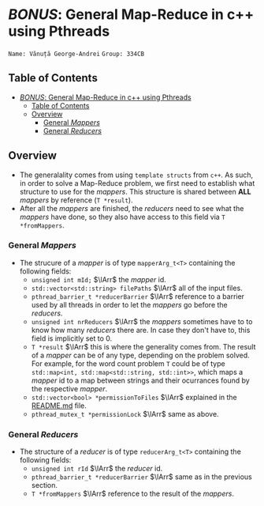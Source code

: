# *BONUS*: General Map-Reduce in c++ using Pthreads

`Name: Vănuță George-Andrei`
`Group: 334CB`

## Table of Contents

- [*BONUS*: General Map-Reduce in c++ using Pthreads](#bonus-general-map-reduce-in-c-using-pthreads)
  - [Table of Contents](#table-of-contents)
  - [Overview](#overview)
    - [General *Mappers*](#general-mappers)
    - [General *Reducers*](#general-reducers)

## Overview

- The generalality comes from using `template structs` from `c++`.
As such, in order to solve a Map-Reduce problem, we first need to
establish what structure to use for the *mappers*. This structure is
shared between **ALL** *mappers* by reference (`T *result`).
- After all the *mappers* are finished, the *reducers* need to see what the
*mappers* have done, so they also have access to this field via
`T *fromMappers`.

### General *Mappers*

- The strucure of a *mapper* is of type `mapperArg_t<T>` containing the
following fields:
  - `unsigned int mId;` $\lArr$ the *mapper* id.
  - `std::vector<std::string> filePaths` $\lArr$ all of the input files.
  - `pthread_barrier_t *reducerBarrier` $\lArr$ reference to a barrier
used by all threads in order to let the *mappers* go before the *reducers*.
  - `unsigned int nrReducers` $\lArr$ the *mappers* sometimes have to
to know how many *reducers* there are. In case they don't have to, this
field is implicitly set to 0.
  - `T *result` $\lArr$ this is where the generality comes from. The result of a
*mapper* can be of any type, depending on the problem solved.
For example, for the word count problem `T` could be of type
`std::map<int, std::map<std::string, std::int>>`, which maps a *mapper* id to
a map between strings and their ocurrances found by the respective *mapper*.
  - `std::vector<bool> *permissionToFiles` $\lArr$ explained in the [README.md](./README.md) file.
  - `pthread_mutex_t *permissionLock` $\lArr$ same as above.

### General *Reducers*

- The structure of a *reducer* is of type `reducerArg_t<T>` containing the
following fields:
  - `unsigned int rId` $\lArr$ the *reducer* id.
  - `pthread_barrier_t *reducerBarrier` $\lArr$ same as in the previous section.
  - `T *fromMappers` $\lArr$ reference to the result of the *mappers*.

